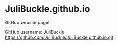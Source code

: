 # JuliBuckle.github.io
GitHub website page!

GitHub username: JuliBuckle
https://github.com/JuliBuckle/JuliBuckle.github.io.git